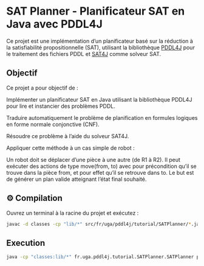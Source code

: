 # SAT Planner - Planificateur SAT en Java avec PDDL4J

Ce projet est une implémentation d’un planificateur basé sur la réduction à la satisfiabilité propositionnelle (SAT), utilisant la bibliothèque [PDDL4J](http://pddl4j.imag.fr) pour le traitement des fichiers PDDL et [SAT4J](https://www.sat4j.org/) comme solveur SAT.

## Objectif
Ce projet a pour objectif de :

Implémenter un planificateur SAT en Java utilisant la bibliothèque PDDL4J pour lire et instancier des problèmes PDDL.

Traduire automatiquement le problème de planification en formules logiques en forme normale conjonctive (CNF).

Résoudre ce problème à l’aide du solveur SAT4J.

Appliquer cette méthode à un cas simple de robot :

Un robot doit se déplacer d’une pièce à une autre (de R1 à R2). Il peut exécuter des actions de type move(from, to) avec pour précondition qu’il se trouve dans la pièce from, et pour effet qu’il se retrouve dans to. Le but est de générer un plan valide atteignant l’état final souhaité.

## ⚙️ Compilation

Ouvrez un terminal à la racine du projet et exécutez :

```bash
javac -d classes -cp "lib/*" src/fr/uga/pddl4j/tutorial/SATPlanner/*.java
```
## Execution
```bash
java -cp "classes:lib/*" fr.uga.pddl4j.tutorial.SATPlanner.SATPlanner pddl/domain.pddl pddl/problem.pddl

```
